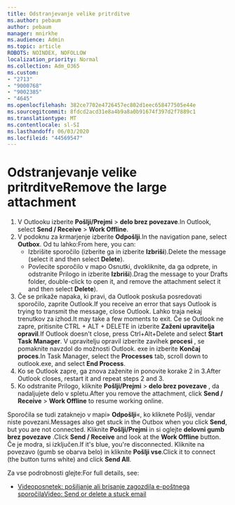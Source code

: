 ```yaml
---
title: Odstranjevanje velike pritrditve
ms.author: pebaum
author: pebaum
manager: mnirkhe
ms.audience: Admin
ms.topic: article
ROBOTS: NOINDEX, NOFOLLOW
localization_priority: Normal
ms.collection: Adm_O365
ms.custom:
- "2713"
- "9000768"
- "9002385"
- "4645"
ms.openlocfilehash: 382ce7702e4726457ec802d1eec658477505e44e
ms.sourcegitcommit: 8fdcd2acd31e8a4b9a8a0b91674f397d2f7889c1
ms.translationtype: MT
ms.contentlocale: sl-SI
ms.lasthandoff: 06/03/2020
ms.locfileid: "44569547"
---
```

# <a name="remove-the-large-attachment"></a><span data-ttu-id="9b322-102">Odstranjevanje velike pritrditve</span><span class="sxs-lookup"><span data-stu-id="9b322-102">Remove the large attachment</span></span>

1. <span data-ttu-id="9b322-103">V Outlooku izberite **Pošlji/Prejmi**  >  **delo brez povezave**.</span><span class="sxs-lookup"><span data-stu-id="9b322-103">In Outlook, select **Send / Receive** > **Work Offline**.</span></span> 
2. <span data-ttu-id="9b322-104">V podoknu za krmarjenje izberite **Odpošlji**.</span><span class="sxs-lookup"><span data-stu-id="9b322-104">In the navigation pane, select **Outbox**.</span></span> <span data-ttu-id="9b322-105">Od tu lahko:</span><span class="sxs-lookup"><span data-stu-id="9b322-105">From here, you can:</span></span> 
    - <span data-ttu-id="9b322-106">Izbrišite sporočilo (izberite ga in izberite **Izbriši**).</span><span class="sxs-lookup"><span data-stu-id="9b322-106">Delete the message (select it and then select **Delete**).</span></span>
    - <span data-ttu-id="9b322-107">Povlecite sporočilo v mapo Osnutki, dvokliknite, da ga odprete, in odstranite Prilogo in izberite **Izbriši**).</span><span class="sxs-lookup"><span data-stu-id="9b322-107">Drag the message to your Drafts folder, double-click to open it, and remove the attachment select it and then select **Delete**).</span></span>
3. <span data-ttu-id="9b322-108">Če se prikaže napaka, ki pravi, da Outlook poskuša posredovati sporočilo, zaprite Outlook.</span><span class="sxs-lookup"><span data-stu-id="9b322-108">If you receive an error that says Outlook is trying to transmit the message, close Outlook.</span></span> <span data-ttu-id="9b322-109">Lahko traja nekaj trenutkov za izhod.</span><span class="sxs-lookup"><span data-stu-id="9b322-109">It may take a few moments to exit.</span></span> <span data-ttu-id="9b322-110">Če se Outlook ne zapre, pritisnite CTRL + ALT + DELETE in izberite **Zaženi upravitelja opravil**.</span><span class="sxs-lookup"><span data-stu-id="9b322-110">If Outlook doesn't close, press Ctrl+Alt+Delete and select **Start Task Manager**.</span></span> <span data-ttu-id="9b322-111">V upravitelju opravil izberite zavihek **procesi** , se pomaknite navzdol do možnosti Outlook. exe in izberite **Končaj proces**.</span><span class="sxs-lookup"><span data-stu-id="9b322-111">In Task Manager, select the **Processes** tab, scroll down to outlook.exe, and select **End Process**.</span></span>
4. <span data-ttu-id="9b322-112">Ko se Outlook zapre, ga znova zaženite in ponovite korake 2 in 3.</span><span class="sxs-lookup"><span data-stu-id="9b322-112">After Outlook closes, restart it and repeat steps 2 and 3.</span></span> 
5. <span data-ttu-id="9b322-113">Ko odstranite Prilogo, kliknite **Pošlji/Prejmi**  >  **delo brez povezave** , da nadaljujete delo v spletu.</span><span class="sxs-lookup"><span data-stu-id="9b322-113">After you remove the attachment, click **Send / Receive** > **Work Offline** to resume working online.</span></span> 

<span data-ttu-id="9b322-114">Sporočila se tudi zataknejo v mapi» **Odpošlji**«, ko kliknete Pošlji, vendar niste povezani.</span><span class="sxs-lookup"><span data-stu-id="9b322-114">Messages also get stuck in the Outbox when you click **Send**, but you are not connected.</span></span> <span data-ttu-id="9b322-115">Kliknite **Pošlji/Prejmi** in si oglejte **delovni gumb brez povezave** .</span><span class="sxs-lookup"><span data-stu-id="9b322-115">Click **Send / Receive** and look at the **Work Offline** button.</span></span> <span data-ttu-id="9b322-116">Če je modra, si izključen.</span><span class="sxs-lookup"><span data-stu-id="9b322-116">If it's blue, you're disconnected.</span></span> <span data-ttu-id="9b322-117">Kliknite na povezavo (gumb se obarva belo) in kliknite **Pošlji vse**.</span><span class="sxs-lookup"><span data-stu-id="9b322-117">Click it to connect (the button turns white) and click **Send All**.</span></span>
 
 <span data-ttu-id="9b322-118">Za vse podrobnosti glejte:</span><span class="sxs-lookup"><span data-stu-id="9b322-118">For full details, see:</span></span>
- [<span data-ttu-id="9b322-119">Videoposnetek: pošiljanje ali brisanje zagozdila e-poštnega sporočila</span><span class="sxs-lookup"><span data-stu-id="9b322-119">Video: Send or delete a stuck email</span></span>](https://support.office.com/article/Video-Send-or-delete-an-email-stuck-in-your-outbox-26d5d34a-4e5f-444a-a9e8-44db04a94dec) 